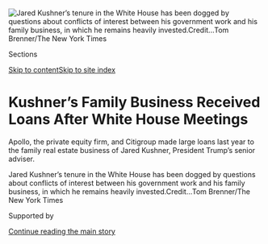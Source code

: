 <div id="app">

<div>

<div>

<div>

</div>

<div data-aria-hidden="false">

<div id="site-content" data-role="main">

<div>

<div class="css-1aor85t" style="opacity:0.000000001;z-index:-1;visibility:hidden">

<div class="css-1hqnpie">

<div class="css-epjblv">

<span class="css-17xtcya">[Business](/section/business)</span><span class="css-x15j1o">|</span><span class="css-fwqvlz">Kushner’s
Family Business Received Loans After White House
Meetings</span>

</div>

<div class="css-k008qs">

<div class="css-1iwv8en">

<span class="css-18z7m18"></span>

<div>

</div>

</div>

<span class="css-1n6z4y">https://nyti.ms/2FEs5aA</span>

<div class="css-1705lsu">

<div class="css-4xjgmj">

<div class="css-4skfbu" data-role="toolbar" data-aria-label="Social Media Share buttons, Save button, and Comments Panel with current comment count" data-testid="share-tools">

  - 
  - 
  - 
  - 
    
    <div class="css-6n7j50">
    
    </div>

  - 
  - 

</div>

</div>

</div>

</div>

</div>

</div>

<div id="NYT_TOP_BANNER_REGION" class="css-11qgg8s">

</div>

<div id="fullBleedHeaderContent">

<div class="css-n4ws9g">

![<span class="css-16f3y1r e13ogyst0" data-aria-hidden="true">Jared
Kushner’s tenure in the White House has been dogged by questions about
conflicts of interest between his government work and his family
business, in which he remains heavily
invested.</span><span class="css-cnj6d5 e1z0qqy90" itemprop="copyrightHolder"><span class="css-1ly73wi e1tej78p0">Credit...</span><span><span>Tom
Brenner/The New York
Times</span></span></span>](https://static01.nyt.com/images/2018/03/01/business/01kushner-print/merlin_134678906_1b50bb34-08f9-484a-a3af-e4ba0514f7a9-articleLarge.jpg?quality=75&auto=webp&disable=upscale)

</div>

<div class="css-a3jxye">

<div class="css-6cn7ki">

<div class="NYTAppHideMasthead css-1bcu9v6 e1suatyy0">

<div class="section css-1o1qe8k e1suatyy2">

<div class="css-cu5p7t er09x8g0">

<div class="css-6n7j50">

</div>

<span class="css-1dv1kvn">Sections</span>

[Skip to content](#site-content)[Skip to site index](#site-index)

</div>

<div class="css-10698na e1huz5gh0">

</div>

</div>

</div>

<div class="css-1sojcmr ehdk2mb0">

# Kushner’s Family Business Received Loans After White House Meetings

</div>

Apollo, the private equity firm, and Citigroup made large loans last
year to the family real estate business of Jared Kushner, President
Trump’s senior adviser.

</div>

</div>

<div class="css-nwzfg5 e1gnum310">

<span class="css-1f9pvn2 business">Jared Kushner’s tenure in the White
House has been dogged by questions about conflicts of interest between
his government work and his family business, in which he remains heavily
invested.</span><span class="css-cnj6d5 e1z0qqy90" itemprop="copyrightHolder"><span class="css-1ly73wi e1tej78p0">Credit...</span><span><span>Tom
Brenner/The New York Times</span></span></span>

</div>

<div id="sponsor-wrapper" class="css-1hyfx7x">

<div id="sponsor-slug" class="css-19vbshk">

Supported by

</div>

[Continue reading the main
story](#after-sponsor)

<div id="sponsor" class="ad sponsor-wrapper" style="text-align:center;height:100%;display:block">

</div>

<div id="after-sponsor">

</div>

</div>

<div class="css-1wx1auc e1gnum311">

<div class="css-18e8msd">

<div class="css-vp77d3 epjyd6m0">

<div class="css-1baulvz">

By [<span class="css-1baulvz" itemprop="name">Jesse
Drucker</span>](https://www.nytimes.com/by/jesse-drucker),
[<span class="css-1baulvz" itemprop="name">Kate
Kelly</span>](https://www.nytimes.com/by/kate-kelly) and
[<span class="css-1baulvz last-byline" itemprop="name">Ben
Protess</span>](http://www.nytimes.com/by/ben-protess)

</div>

</div>

  - Feb. 28,
    2018

  - 
    
    <div class="css-4xjgmj">
    
    <div class="css-d8bdto" data-role="toolbar" data-aria-label="Social Media Share buttons, Save button, and Comments Panel with current comment count" data-testid="share-tools">
    
      - 
      - 
      - 
      - 
        
        <div class="css-6n7j50">
        
        </div>
    
      - 
      - 
    
    </div>
    
    </div>

</div>

</div>

</div>

<div class="section meteredContent css-1r7ky0e" name="articleBody" itemprop="articleBody">

<div class="css-1fanzo5 StoryBodyCompanionColumn">

<div class="css-53u6y8">

Early last year, a private equity billionaire started paying regular
visits to the White House.

Joshua Harris, a founder of Apollo Global Management, was advising Trump
administration officials on infrastructure policy. During that period,
he met on multiple occasions with Jared Kushner, President Trump’s
son-in-law and senior adviser, said three people familiar with the
meetings. Among other things, the two men discussed a possible White
House job for Mr. Harris.

The job never materialized, but in November, Apollo lent $184 million to
Mr. Kushner’s family real estate firm, Kushner Companies. The loan was
to refinance the mortgage on a Chicago skyscraper.

Even by the standards of Apollo, one of the world’s largest private
equity firms, the previously unreported transaction with the Kushners
was a big deal: It was triple the size of the average property loan made
by Apollo’s real estate lending arm, securities filings show.

It was one of the largest loans Kushner Companies received last year. An
even larger loan came from Citigroup, which lent the firm and one of its
partners $325 million to help finance a group of office buildings in
Brooklyn.

</div>

</div>

<div class="css-1fanzo5 StoryBodyCompanionColumn">

<div class="css-53u6y8">

That loan was made in the spring of 2017, shortly after Mr. Kushner met
in the White House with Citigroup’s chief executive, Michael L. Corbat,
according to people briefed on the meeting. The two men talked about
financial and trade policy and did not discuss Mr. Kushner’s family
business, one person said.

There is little precedent for a top White House official meeting with
executives of companies as they contemplate sizable loans to his
business, say government ethics experts.

“This is exactly why senior government officials, for as long back as I
have any experience, don’t maintain any active outside business
interests,” said Don Fox, the former acting director of the Office of
Government Ethics during the Obama administration and, before that, a
lawyer for the Air Force and Navy during Republican and Democratic
administrations. “The appearance of conflicts of interest is simply too
great.”

</div>

</div>

<div style="max-width:100%;margin:0 auto">

<div class="css-17dprlf" data-id="100000005772077" data-slug="Lending-Club" style="max-width:600px">

</div>

</div>

<div class="css-1fanzo5 StoryBodyCompanionColumn">

<div class="css-53u6y8">

The White House referred questions to Mr. Kushner’s lawyer, Abbe Lowell,
who did not dispute that the meetings between Mr. Kushner and the
executives took place.

</div>

</div>

<div class="css-1fanzo5 StoryBodyCompanionColumn">

<div class="css-53u6y8">

Peter Mirijanian, a spokesman for Mr. Lowell, said in a statement that
Mr. Kushner “has met with hundreds of business people.” He said that Mr.
Kushner “has taken no part of any business, loans or projects with or
for” Kushner Companies since joining the White House and that he has
followed ethics advice.

Christine Taylor, a spokeswoman for Kushner Companies, said Mr.
Kushner’s White House role had not affected the company’s
relationships with financial institutions. “Stories like these attempt
to make insinuating connections that do not exist to disparage the
financial institutions and companies involved,” she said.

An Apollo spokesman, Charles V. Zehren, said Mr. Harris was not involved
in the decision to loan money to Kushner Companies. He said the loan
“went through the firm’s standard approval process.”

A Citigroup spokeswoman, Danielle Romero-Apsilos, said Kushner Companies
had been a bank client since before the election and that the
relationship had no connection to Mr. Kushner’s White House role. She
said Citigroup negotiated the 2017 loan with Kushner Companies’ business
partner, a real estate developer.

Mr. Kushner’s tenure in the White House has been dogged by questions
about conflicts of interest between his government work and his family
business, in which he remains heavily invested. Mr. Kushner steers
American policy in the Middle East, for example, but his family company
continues to do [deals with Israeli
investors](https://www.nytimes.com/2018/01/07/business/jared-kushner-israel.html).

This blurring of lines is now a potential liability for Mr. Kushner, who
recently lost his top-secret security clearance [amid
worries](https://www.nytimes.com/2018/02/27/us/politics/jared-kushner-security-clearance-trump.html)
from some United States officials that foreign governments might try to
gain influence with the White House by doing business with Mr. Kushner.

</div>

</div>

<div class="css-79elbk" data-testid="photoviewer-wrapper">

<div class="css-z3e15g" data-testid="photoviewer-wrapper-hidden">

</div>

<div class="css-1a48zt4 ehw59r15" data-testid="photoviewer-children">

![<span class="css-16f3y1r e13ogyst0" data-aria-hidden="true">Michael L.
Corbat, left, the chief executive of Citigroup, and Joshua Harris, a
founder of Apollo Global Management, a private equity firm. Both men are
said to have met with Jared Kushner at the White House in
2017.</span><span class="css-cnj6d5 e1z0qqy90" itemprop="copyrightHolder"><span class="css-1ly73wi e1tej78p0">Credit...</span><span>From
left: Laurent Gillieron/European Pressphoto Agency; Patrick T. Fallon,
via
Bloomberg</span></span>](https://static01.nyt.com/images/2018/02/28/business/00KUSHNER2/00KUSHNER2-articleLarge.jpg?quality=75&auto=webp&disable=upscale)

</div>

</div>

<div class="css-1fanzo5 StoryBodyCompanionColumn">

<div class="css-53u6y8">

Investigators working for Robert S. Mueller III, the special counsel
looking into Russian interference in the 2016 election, have asked
questions about Mr. Kushner’s interactions with potential investors from
overseas, according to a person familiar with the matter. Mr. Kushner’s
firm has sought investments from the Chinese insurer Anbang and from the
former prime minister of Qatar.

</div>

</div>

<div class="css-1fanzo5 StoryBodyCompanionColumn">

<div class="css-53u6y8">

Mr. Mirijanian, the spokesman for Mr. Kushner’s lawyer, said that Mr.
Mueller had not sought from the Kushner Companies or Mr. Kushner “any
information or document concerning any business dealing either has had.”

Mr. Kushner resigned as chief executive of Kushner Companies when he
joined the White House last January, and he sold a small portion of his
stake in the company to a trust controlled by his mother.

But he retained the vast majority of his interest in Kushner Companies.
His real estate holdings and other investments are worth as much as $761
million, according to government ethics filings. They are likely worth
much more, because that estimate has his firm’s debt subtracted from the
value of his holdings. The company has done at least $7 billion of deals
in the past decade.

Public filings show that Mr. Kushner still owns part of the company that
received the Apollo loan. The loan was used to refinance a Chicago
skyscraper that is the Midwest headquarters for AT\&T. Mr. Kushner also
still holds a stake in the entity that owns the Brooklyn buildings and
received the loan from Citigroup.

Federal ethics regulations restrict government employees from
participating in some matters that involve companies with which the
official is seeking “a business, contractual or other financial
relationship that involves other than a routine consumer transaction.”

Mr. Fox, the ethics expert, said Mr. Kushner risked violating the
regulations in his meetings with Citigroup and Apollo executives.

</div>

</div>

<div class="css-79elbk" data-testid="photoviewer-wrapper">

<div class="css-z3e15g" data-testid="photoviewer-wrapper-hidden">

</div>

<div class="css-1a48zt4 ehw59r15" data-testid="photoviewer-children">

<div class="css-1xdhyk6 erfvjey0">

<span class="css-1ly73wi e1tej78p0">Image</span>

<div class="css-zjzyr8">

<div data-testid="lazyimage-container" style="height:243.6px">

</div>

</div>

</div>

<span class="css-16f3y1r e13ogyst0" data-aria-hidden="true">Jared
Kushner sat next to Leon Black, the chief executive of Apollo Global
Management, at the 2016 US Open, a few months before the presidential
election.</span><span class="css-cnj6d5 e1z0qqy90" itemprop="copyrightHolder"><span class="css-1ly73wi e1tej78p0">Credit...</span><span>Jean
Catuffe/GC Images</span></span>

</div>

</div>

<div class="css-1fanzo5 StoryBodyCompanionColumn">

<div class="css-53u6y8">

“Why does Jared have to take the meeting?” he asked. “Is there not
somebody else who doesn’t have these financial entanglements who can
brainstorm freely with these folks?”

The Trump administration no longer publicly discloses logs of visitors
to the White House. In February, the White House settled litigation with
Public Citizen, a nonprofit organization, and agreed to disclose some of
that information.

Mr. Kushner has also met at the White House with Stephen A. Schwarzman,
chief executive of the private equity firm Blackstone, which in the past
has lent money to Kushner Companies for several projects, though all
before the election. Until August, Mr. Schwarzman was the head of a
White House business advisory council.

“Blackstone has not done any business with Kushner Companies since the
election, nor has Steve ever discussed private business matters with Mr.
Kushner,” said a Blackstone spokeswoman.

All of the executives who met with Mr. Kushner have lots to gain or lose
in Washington.

Apollo has sought ways to benefit from the White House’s possible
infrastructure plan. And its executives, including Mr. Harris, had tens
of millions of dollars personally at stake in the tax overhaul that was
making its way through Washington last year.

Citigroup, one of the country’s largest banks, is heavily regulated by
federal agencies and, like other financial companies, is trying to get
the government to relax its oversight of the industry.

</div>

</div>

<div class="css-1fanzo5 StoryBodyCompanionColumn">

<div class="css-53u6y8">

Mr. Kushner has reported owning hundreds of partnerships, limited
liability companies and other entities, but he is not required to
disclose the lifeblood of any real estate firm’s business: its lenders
and outside investors.

Some of the lenders can be pieced together through public records. The
Apollo loan is disclosed in Chicago mortgage filings, which list the
lender as “ACREFI Holdings J-I, LLC.” That vehicle is owned by Apollo’s
real estate investment trust, securities filings show.

The loans’ interest rates and other key provisions are not disclosed.

Kushner Companies bought the Chicago building in 2007.

Apollo, best known for investing in companies such as Caesars
Entertainment and Norwegian Cruise Lines, was founded by Mr. Harris,
Marc Rowan and its current chief executive, Leon Black. Mr. Black and
Mr. Kushner sat next to each other at the 2016 US Open, a few months
before the presidential election.

Mr. Harris, a co-owner of the Philadelphia 76ers and the New Jersey
Devils, is Apollo’s senior managing director. He also is an adviser to
the Federal Reserve Bank of New York.

Early last year, the White House enlisted Mr. Harris and other
executives to advise the administration on infrastructure policy. Over a
period of months, Mr. Harris met regularly with Mr. Kushner and other
White House officials.

</div>

</div>

<div class="css-1fanzo5 StoryBodyCompanionColumn">

<div class="css-53u6y8">

Apollo made the loan to Kushner Companies on Nov. 1, 2017, according to
public records.

Apollo does not make real estate loans directly. Instead, it makes them
through a so-called real estate investment trust, called Apollo
Commercial Real Estate Finance. The trust is a publicly traded company
with its own set of shareholders. It is managed by Apollo, which charges
the trust management fees, and has no employees of its own.

One of the largest investors in Apollo’s real estate trust is the Qatari
government’s investment fund, the Qatar Investment Authority.

Mr. Kushner’s firm previously sought a $500 million investment from the
former head of that Qatari fund for its headquarters at 666 Fifth Avenue
in Manhattan. That investment never materialized.

Shortly after Kushner Companies received the loan from Apollo, the
private equity firm emerged as a beneficiary of the tax cut package that
the White House championed. Mr. Trump backed down from his earlier
pledge to close a loophole that permits private equity managers to pay
taxes on the bulk of their income at rates that are roughly half of
ordinary income tax rates. The tax law left the loophole largely
intact.

</div>

</div>

<div class="css-79elbk" data-testid="photoviewer-wrapper">

<div class="css-z3e15g" data-testid="photoviewer-wrapper-hidden">

</div>

<div class="css-1a48zt4 ehw59r15" data-testid="photoviewer-children">

<div class="css-1xdhyk6 erfvjey0">

<span class="css-1ly73wi e1tej78p0">Image</span>

<div class="css-zjzyr8">

<div data-testid="lazyimage-container" style="height:258.4222222222222px">

</div>

</div>

</div>

<span class="css-16f3y1r e13ogyst0" data-aria-hidden="true">Mr.
Kushner’s firm had sought a $500 million investment from the former
head of the Qatari government’s investment fund for its headquarters at
666 Fifth Avenue in
Manhattan.</span><span class="css-cnj6d5 e1z0qqy90" itemprop="copyrightHolder"><span class="css-1ly73wi e1tej78p0">Credit...</span><span>Karsten
Moran for The New York Times</span></span>

</div>

</div>

</div>

<div>

</div>

<div>

</div>

<div>

</div>

<div>

<div id="bottom-wrapper" class="css-1ede5it">

<div id="bottom-slug" class="css-l9onyx">

Advertisement

</div>

[Continue reading the main
story](#after-bottom)

<div id="bottom" class="ad bottom-wrapper" style="text-align:center;height:100%;display:block;min-height:90px">

</div>

<div id="after-bottom">

</div>

</div>

</div>

</div>

</div>

## Site Index

<div>

</div>

## Site Information Navigation

  - [© <span>2020</span> <span>The New York Times
    Company</span>](https://help.nytimes.com/hc/en-us/articles/115014792127-Copyright-notice)

<!-- end list -->

  - [NYTCo](https://www.nytco.com/)
  - [Contact
    Us](https://help.nytimes.com/hc/en-us/articles/115015385887-Contact-Us)
  - [Work with us](https://www.nytco.com/careers/)
  - [Advertise](https://nytmediakit.com/)
  - [T Brand Studio](http://www.tbrandstudio.com/)
  - [Your Ad
    Choices](https://www.nytimes.com/privacy/cookie-policy#how-do-i-manage-trackers)
  - [Privacy](https://www.nytimes.com/privacy)
  - [Terms of
    Service](https://help.nytimes.com/hc/en-us/articles/115014893428-Terms-of-service)
  - [Terms of
    Sale](https://help.nytimes.com/hc/en-us/articles/115014893968-Terms-of-sale)
  - [Site
    Map](https://spiderbites.nytimes.com)
  - [Help](https://help.nytimes.com/hc/en-us)
  - [Subscriptions](https://www.nytimes.com/subscription?campaignId=37WXW)

</div>

</div>

</div>

</div>
